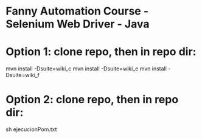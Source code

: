 # Fanny Automation Course - Selenium Web Driver - Java

# Option 1: clone repo, then in repo dir:
mvn install -Dsuite=wiki_c
mvn install -Dsuite=wiki_e
mvn install -Dsuite=wiki_f

# Option 2: clone repo, then in repo dir:
sh ejecucionPom.txt
		
